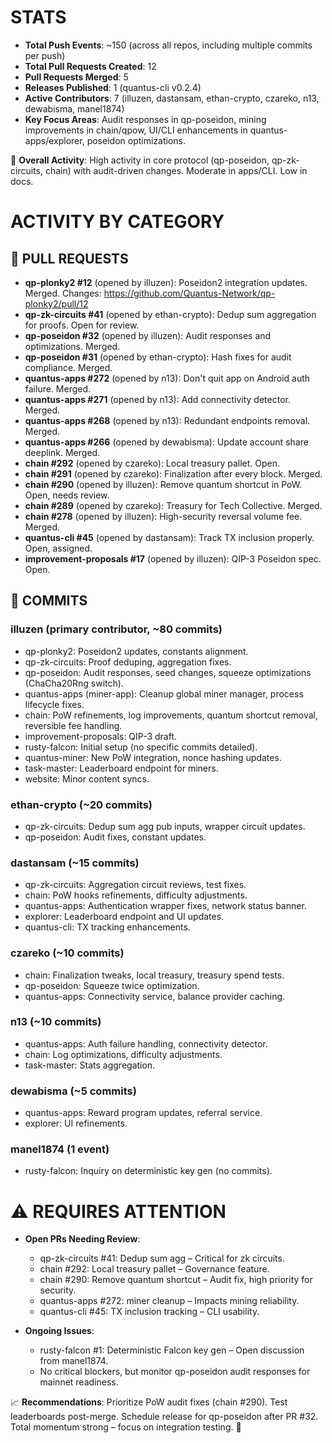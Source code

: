 # STATS
- **Total Push Events**: ~150 (across all repos, including multiple commits per push)
- **Total Pull Requests Created**: 12
- **Pull Requests Merged**: 5
- **Releases Published**: 1 (quantus-cli v0.2.4)
- **Active Contributors**: 7 (illuzen, dastansam, ethan-crypto, czareko, n13, dewabisma, manel1874)
- **Key Focus Areas**: Audit responses in qp-poseidon, mining improvements in chain/qpow, UI/CLI enhancements in quantus-apps/explorer, poseidon optimizations.

🚀 **Overall Activity**: High activity in core protocol (qp-poseidon, qp-zk-circuits, chain) with audit-driven changes. Moderate in apps/CLI. Low in docs.

# ACTIVITY BY CATEGORY

## 🔄 PULL REQUESTS
- **qp-plonky2 #12** (opened by illuzen): Poseidon2 integration updates. Merged. Changes: https://github.com/Quantus-Network/qp-plonky2/pull/12
- **qp-zk-circuits #41** (opened by ethan-crypto): Dedup sum aggregation for proofs. Open for review.
- **qp-poseidon #32** (opened by illuzen): Audit responses and optimizations. Merged.
- **qp-poseidon #31** (opened by ethan-crypto): Hash fixes for audit compliance. Merged.
- **quantus-apps #272** (opened by n13): Don't quit app on Android auth failure. Merged.
- **quantus-apps #271** (opened by n13): Add connectivity detector. Merged.
- **quantus-apps #268** (opened by n13): Redundant endpoints removal. Merged.
- **quantus-apps #266** (opened by dewabisma): Update account share deeplink. Merged.
- **chain #292** (opened by czareko): Local treasury pallet. Open.
- **chain #291** (opened by czareko): Finalization after every block. Merged.
- **chain #290** (opened by illuzen): Remove quantum shortcut in PoW. Open, needs review.
- **chain #289** (opened by czareko): Treasury for Tech Collective. Merged.
- **chain #278** (opened by illuzen): High-security reversal volume fee. Merged.
- **quantus-cli #45** (opened by dastansam): Track TX inclusion properly. Open, assigned.
- **improvement-proposals #17** (opened by illuzen): QIP-3 Poseidon spec. Open.

## 📝 COMMITS
### illuzen (primary contributor, ~80 commits)
- qp-plonky2: Poseidon2 updates, constants alignment.
- qp-zk-circuits: Proof deduping, aggregation fixes.
- qp-poseidon: Audit responses, seed changes, squeeze optimizations (ChaCha20Rng switch).
- quantus-apps (miner-app): Cleanup global miner manager, process lifecycle fixes.
- chain: PoW refinements, log improvements, quantum shortcut removal, reversible fee handling.
- improvement-proposals: QIP-3 draft.
- rusty-falcon: Initial setup (no specific commits detailed).
- quantus-miner: New PoW integration, nonce hashing updates.
- task-master: Leaderboard endpoint for miners.
- website: Minor content syncs.

### ethan-crypto (~20 commits)
- qp-zk-circuits: Dedup sum agg pub inputs, wrapper circuit updates.
- qp-poseidon: Audit fixes, constant updates.

### dastansam (~15 commits)
- qp-zk-circuits: Aggregation circuit reviews, test fixes.
- chain: PoW hooks refinements, difficulty adjustments.
- quantus-apps: Authentication wrapper fixes, network status banner.
- explorer: Leaderboard endpoint and UI updates.
- quantus-cli: TX tracking enhancements.

### czareko (~10 commits)
- chain: Finalization tweaks, local treasury, treasury spend tests.
- qp-poseidon: Squeeze twice optimization.
- quantus-apps: Connectivity service, balance provider caching.

### n13 (~10 commits)
- quantus-apps: Auth failure handling, connectivity detector.
- chain: Log optimizations, difficulty adjustments.
- task-master: Stats aggregation.

### dewabisma (~5 commits)
- quantus-apps: Reward program updates, referral service.
- explorer: UI refinements.

### manel1874 (1 event)
- rusty-falcon: Inquiry on deterministic key gen (no commits).

# ⚠️ REQUIRES ATTENTION
- **Open PRs Needing Review**:
  - qp-zk-circuits #41: Dedup sum agg – Critical for zk circuits.
  - chain #292: Local treasury pallet – Governance feature.
  - chain #290: Remove quantum shortcut – Audit fix, high priority for security.
  - quantus-apps #272: miner cleanup – Impacts mining reliability.
  - quantus-cli #45: TX inclusion tracking – CLI usability.

- **Ongoing Issues**:
  - rusty-falcon #1: Deterministic Falcon key gen – Open discussion from manel1874.
  - No critical blockers, but monitor qp-poseidon audit responses for mainnet readiness.

📈 **Recommendations**: Prioritize PoW audit fixes (chain #290). Test leaderboards post-merge. Schedule release for qp-poseidon after PR #32. Total momentum strong – focus on integration testing. 🚧